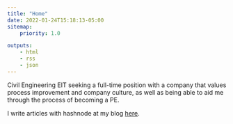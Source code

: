 ```yaml
---
title: "Home"
date: 2022-01-24T15:18:13-05:00
sitemap:
    priority: 1.0

outputs:
    - html
    - rss
    - json
---
```


Civil Engineering EIT seeking a full-time position with a company that values process improvement and company culture, as well as being able to aid me through the process of becoming a PE.

I write articles with hashnode at my blog [here](https://denvernoell.com/).
